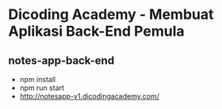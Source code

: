 # Dicoding Academy - Membuat Aplikasi Back-End Pemula
## notes-app-back-end

- npm install
- npm run start 
- http://notesapp-v1.dicodingacademy.com/

